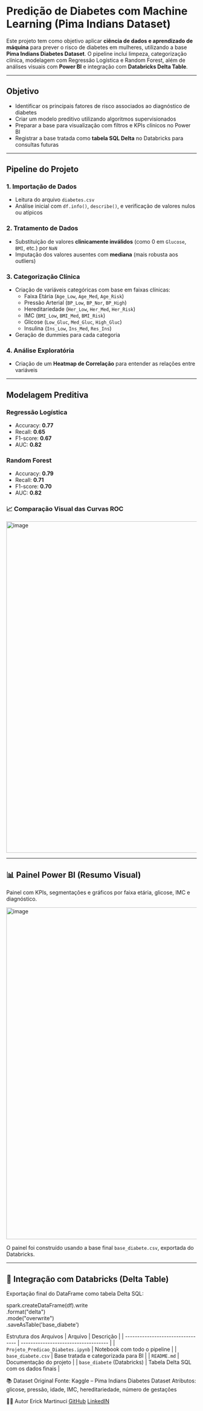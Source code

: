 # Predição de Diabetes com Machine Learning (Pima Indians Dataset)

Este projeto tem como objetivo aplicar **ciência de dados e aprendizado de máquina** para prever o risco de diabetes em mulheres, utilizando a base **Pima Indians Diabetes Dataset**. O pipeline inclui limpeza, categorização clínica, modelagem com Regressão Logística e Random Forest, além de análises visuais com **Power BI** e integração com **Databricks Delta Table**.

---

## Objetivo

- Identificar os principais fatores de risco associados ao diagnóstico de diabetes
- Criar um modelo preditivo utilizando algoritmos supervisionados
- Preparar a base para visualização com filtros e KPIs clínicos no Power BI
- Registrar a base tratada como **tabela SQL Delta** no Databricks para consultas futuras

---

## Pipeline do Projeto

### 1. Importação de Dados

- Leitura do arquivo `diabetes.csv`
- Análise inicial com `df.info()`, `describe()`, e verificação de valores nulos ou atípicos

### 2. Tratamento de Dados

- Substituição de valores **clinicamente inválidos** (como 0 em `Glucose`, `BMI`, etc.) por `NaN`
- Imputação dos valores ausentes com **mediana** (mais robusta aos outliers)

### 3. Categorização Clínica

- Criação de variáveis categóricas com base em faixas clínicas:
  - Faixa Etária (`Age_Low`, `Age_Med`, `Age_Risk`)
  - Pressão Arterial (`BP_Low`, `BP_Nor`, `BP_High`)
  - Hereditariedade (`Her_Low`, `Her_Med`, `Her_Risk`)
  - IMC (`BMI_Low`, `BMI_Med`, `BMI_Risk`)
  - Glicose (`Low_Gluc`, `Med_Gluc`, `High_Gluc`)
  - Insulina (`Ins_Low`, `Ins_Med`, `Res_Ins`)
- Geração de dummies para cada categoria

### 4. Análise Exploratória

- Criação de um **Heatmap de Correlação** para entender as relações entre variáveis
---

## Modelagem Preditiva

### Regressão Logística

- Accuracy: **0.77**
- Recall: **0.65**
- F1-score: **0.67**
- AUC: **0.82**

### Random Forest

- Accuracy: **0.79**
- Recall: **0.71**
- F1-score: **0.70**
- AUC: **0.82**

### 📈 Comparação Visual das Curvas ROC

<img width="850" height="875" alt="image" src="https://github.com/user-attachments/assets/0d5ff707-823d-4851-a6da-7333a03f5f82" />

---

## 📊 Painel Power BI (Resumo Visual)

Painel com KPIs, segmentações e gráficos por faixa etária, glicose, IMC e diagnóstico.  

<img width="1566" height="876" alt="image" src="https://github.com/user-attachments/assets/70a778f1-edb6-407f-9643-1f730c337ae2" />


O painel foi construído usando a base final `base_diabete.csv`, exportada do Databricks.

---

## 💾 Integração com Databricks (Delta Table)

Exportação final do DataFrame como tabela Delta SQL:

spark.createDataFrame(df).write \
    .format("delta") \
    .mode("overwrite") \
    .saveAsTable('base_diabete')

Estrutura dos Arquivos
| Arquivo                           | Descrição                            |
| --------------------------------- | ------------------------------------ |
| `Projeto_Predicao_Diabetes.ipynb` | Notebook com todo o pipeline         |
| `base_diabete.csv`   | Base tratada e categorizada para BI  |
| `README.md`                       | Documentação do projeto              |
| `base_diabete` (Databricks)       | Tabela Delta SQL com os dados finais |

📚 Dataset Original
    Fonte: Kaggle – Pima Indians Diabetes Dataset
    Atributos: glicose, pressão, idade, IMC, hereditariedade, número de gestações

👨‍💻 Autor
Erick Martinuci
[GitHub](https://github.com/ErickMartinuci/Portfolio-Erick)
[LinkedIN](https://www.linkedin.com/in/erickmartinuci/)
